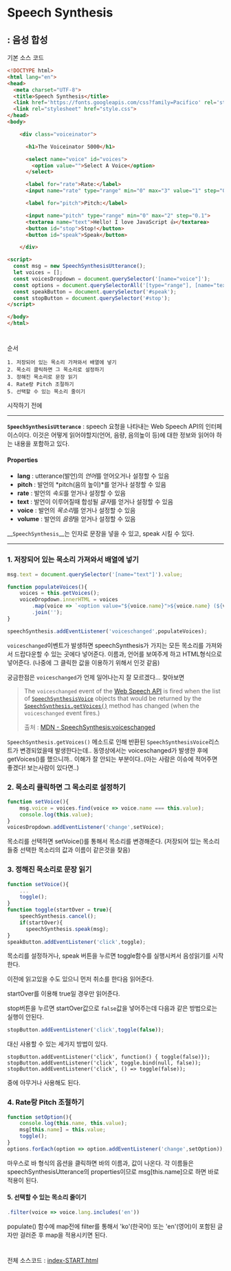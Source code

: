 # Speech Synthesis

## : 음성 합성

기본 소스 코드

```html
<!DOCTYPE html>
<html lang="en">
<head>
  <meta charset="UTF-8">
  <title>Speech Synthesis</title>
  <link href='https://fonts.googleapis.com/css?family=Pacifico' rel='stylesheet' type='text/css'>
  <link rel="stylesheet" href="style.css">
</head>
<body>

    <div class="voiceinator">

      <h1>The Voiceinator 5000</h1>

      <select name="voice" id="voices">
        <option value="">Select A Voice</option>
      </select>

      <label for="rate">Rate:</label>
      <input name="rate" type="range" min="0" max="3" value="1" step="0.1">

      <label for="pitch">Pitch:</label>

      <input name="pitch" type="range" min="0" max="2" step="0.1">
      <textarea name="text">Hello! I love JavaScript 👍</textarea>
      <button id="stop">Stop!</button>
      <button id="speak">Speak</button>

    </div>

<script>
  const msg = new SpeechSynthesisUtterance();
  let voices = [];
  const voicesDropdown = document.querySelector('[name="voice"]');
  const options = document.querySelectorAll('[type="range"], [name="text"]');
  const speakButton = document.querySelector('#speak');
  const stopButton = document.querySelector('#stop');
</script>

</body>
</html>

```

#  

순서

```
1. 저장되어 있는 목소리 가져와서 배열에 넣기
2. 목소리 클릭하면 그 목소리로 설정하기
3. 정해진 목소리로 문장 읽기
4. Rate랑 Pitch 조절하기
5. 선택할 수 있는 목소리 줄이기
```

시작하기 전에

---

__`SpeechSynthesisUtterance`__ : speech 요청을 나타내는 Web Speech API의 인터페이스이다. 이것은 어떻게 읽어야할지(언어, 음량, 음의높이 등)에 대한 정보와 읽어야 하는 내용을 포함하고 있다.

#### Properties

- **lang** : utterance(발언)의 *언어*를 얻어오거나 설정할 수 있음
- **pitch** : 발언의 *pitch(음의 높이)*를 얻거나 설정할 수 있음
- **rate** : 발언의 *속도*를 얻거나 설정할 수 있음
- **text** : 발언이 이루어질때 합성될 *글자*를 얻거나 설정할 수 있음
- **voice** : 발언의 *목소리*를 얻거나 설정할 수 있음
- **volume** : 발언의 *음량*을 얻거나 설정할 수 있음

__`SpeechSynthesis`__는 인자로 문장을 넣을 수 있고, speak 시킬 수 있다.

---

### 1. 저장되어 있는 목소리 가져와서 배열에 넣기

```javascript
msg.text = document.querySelector('[name="text"]').value;

function populateVoices(){
	voices = this.getVoices();
    voiceDropdown.innerHTML = voices
    	.map(voice => `<option value="${voice.name}">${voice.name} (${voice.lang}) </option>"`)
    	.join('');
}

speechSynthesis.addEventListener('voiceschanged',populateVoices);
```

`voiceschanged`이벤트가 발생하면 speechSynthesis가 가지는 모든 목소리를 가져와서 드랍다운할 수 있는 곳에다 넣어준다. 이름과, 언어를 보여주게 하고 HTML형식으로 넣어준다. (나중에 그 클릭한 값을 이용하기 위해서 인것 같음)

궁금한점은 `voiceschanged`가 언제 일어나는지 잘 모르겠다... 찾아보면 

>The `voiceschanged` event of the [Web Speech API](https://developer.mozilla.org/en-US/docs/Web/API/Web_Speech_API) is fired when the list of [`SpeechSynthesisVoice`](https://developer.mozilla.org/en-US/docs/Web/API/SpeechSynthesisVoice) objects that would be returned by the [`SpeechSynthesis.getVoices()`](https://developer.mozilla.org/en-US/docs/Web/API/SpeechSynthesis/getVoices) method has changed (when the `voiceschanged` event fires.)
>
>출처 : [MDN - SpeechSynthesis:voiceschanged](https://developer.mozilla.org/en-US/docs/Web/API/SpeechSynthesis/voiceschanged_event)

`SpeechSynthesis.getVoices()` 메소드로 인해 반환된 `SpeechSynthesisVoice`리스트가 변경되었을때 발생한다는데.. 동영상에서는 voiceschanged가 발생한 후에 getVoices()를 했으니까.. 이해가 잘 안되는 부분이다..(아는 사람은 이슈에 적어주면 좋겠다! 보는사람이 있다면..)



### 2. 목소리 클릭하면 그 목소리로 설정하기

```javascript
function setVoice(){
    msg.voice = voices.find(voice => voice.name === this.value);
    console.log(this.value);
}
voicesDropdown.addEventListener('change',setVoice);
```

목소리를 선택하면 setVoice()를 통해서 목소리를 변경해준다. (저장되어 있는 목소리들중 선택한 목소리의 값과 이름이 같은것을 찾음)



### 3. 정해진 목소리로 문장 읽기

```javascript
function setVoice(){
    ...
    toggle();
}
function toggle(startOver = true){
    speechSynthesis.cancel();
    if(startOver){
      speechSynthesis.speak(msg);
}
speakButton.addEventListener('click',toggle);
```

목소리를 설정하거나, speak 버튼을 누르면 toggle함수를 실행시켜서 음성읽기를 시작한다.

이전에 읽고있을 수도 있으니 먼저 취소를 한다음 읽어준다.

startOver를 이용해 true일 경우만 읽어준다.

stop버튼을 누르면 startOver값으로 `false`값을 넣어주는데 다음과 같은 방법으로는 실행이 안된다.

````javascript
stopButton.addEventListener('click',toggle(false));
````

대신 사용할 수 있는 세가지 방법이 있다.

```ㅓjavascript
stopButton.addEventListener('click', function() { toggle(false)});
stopButton.addEventListener('click', toggle.bind(null, false));
stopButton.addEventListener('click', () => toggle(false));
```

중에 아무거나 사용해도 된다.

### 4. Rate랑 Pitch 조절하기

```javascript
function setOption(){
    console.log(this.name, this.value);
    msg[this.name] = this.value;
    toggle();
}
options.forEach(option => option.addEventListener('change',setOption));
```

마우스로 바 형식의 옵션을 클릭하면 바의 이름과, 값이 나온다. 각 이름들은 speechSynthesisUtterance의 properties이므로 msg[this.name]으로 하면 바로 적용이 된다.

#### 5. 선택할 수 있는 목소리 줄이기

```javascript
.filter(voice => voice.lang.includes('en'))
```

populate() 함수에 map전에 filter를 통해서 'ko'(한국어) 또는 'en'(영어)이 포함된 글자만 걸러준 후 map을 적용시키면 된다.

#  

전체 소스코드 : [index-START.html]()

